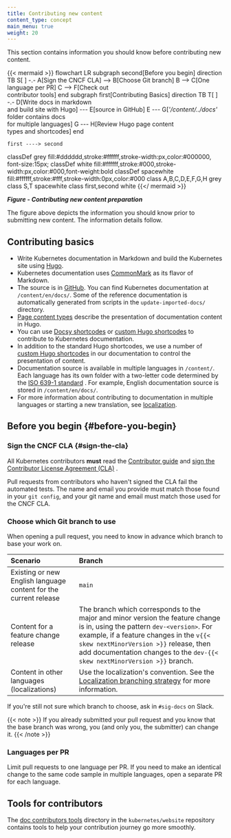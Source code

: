 ```yaml
---
title: Contributing new content
content_type: concept
main_menu: true
weight: 20
---
```




<!-- overview -->

This section contains information you should know before contributing new
content. 
<!-- See https://github.com/kubernetes/website/issues/28808 for live-editor URL to this figure -->
<!-- You can also cut/paste the mermaid code into the live editor at https://mermaid-js.github.io/mermaid-live-editor to play around with it -->

{{< mermaid >}}
flowchart LR 
    subgraph second[Before you begin]
    direction TB
    S[ ] -.-
    A[Sign the CNCF CLA] --> B[Choose Git branch]
    B --> C[One language per PR]
    C --> F[Check out<br>contributor tools]
    end
    subgraph first[Contributing Basics]
    direction TB
       T[ ] -.-
       D[Write docs in markdown<br>and build site with Hugo] --- E[source in GitHub]
       E --- G[_'/content/../docs'_ folder contains docs<br>for multiple languages]
       G --- H[Review Hugo page content<br>types and shortcodes]
    end
    

    first ----> second
     

classDef grey fill:#dddddd,stroke:#ffffff,stroke-width:px,color:#000000, font-size:15px;
classDef white fill:#ffffff,stroke:#000,stroke-width:px,color:#000,font-weight:bold
classDef spacewhite fill:#ffffff,stroke:#fff,stroke-width:0px,color:#000
class A,B,C,D,E,F,G,H grey
class S,T spacewhite
class first,second white
{{</ mermaid >}}

***Figure - Contributing new content preparation***

The figure above depicts the information you should know
prior to submitting new content. The information details follow.



<!-- body -->

## Contributing basics

- Write Kubernetes documentation in Markdown and build the Kubernetes site
  using [Hugo](https://gohugo.io/).
- Kubernetes documentation uses [CommonMark](https://commonmark.org/) as its flavor of  Markdown. 
- The source is in [GitHub](https://github.com/kubernetes/website). You can find
  Kubernetes documentation at `/content/en/docs/`. Some of the reference
  documentation is automatically generated from scripts in
  the `update-imported-docs/` directory.
- [Page content types](/docs/contribute/style/page-content-types/) describe the
  presentation of documentation content in Hugo.
- You can use [Docsy shortcodes](https://www.docsy.dev/docs/adding-content/shortcodes/) or [custom Hugo shortcodes](/docs/contribute/style/hugo-shortcodes/) to contribute to Kubernetes documentation.
- In addition to the standard Hugo shortcodes, we use a number of
  [custom Hugo shortcodes](/docs/contribute/style/hugo-shortcodes/) in our
  documentation to control the presentation of content.
- Documentation source is available in multiple languages in `/content/`. Each
  language has its own folder with a two-letter code determined by the
  [ISO 639-1 standard](https://www.loc.gov/standards/iso639-2/php/code_list.php)
  . For example, English documentation source is stored in `/content/en/docs/`.
- For more information about contributing to documentation in multiple languages
  or starting a new translation,
  see [localization](/docs/contribute/localization).

## Before you begin {#before-you-begin}

### Sign the CNCF CLA {#sign-the-cla}

All Kubernetes contributors **must** read
the [Contributor guide](https://github.com/kubernetes/community/blob/master/contributors/guide/README.md)
and [sign the Contributor License Agreement (CLA)](https://github.com/kubernetes/community/blob/master/CLA.md)
.

Pull requests from contributors who haven't signed the CLA fail the automated
tests. The name and email you provide must match those found in
your `git config`, and your git name and email must match those used for the
CNCF CLA.

### Choose which Git branch to use

When opening a pull request, you need to know in advance which branch to base
your work on.

Scenario | Branch
:---------|:------------
Existing or new English language content for the current release | `main`
Content for a feature change release | The branch which corresponds to the major and minor version the feature change is in, using the pattern `dev-<version>`. For example, if a feature changes in the `v{{< skew nextMinorVersion >}}` release, then add documentation changes to the ``dev-{{< skew nextMinorVersion >}}`` branch.
Content in other languages (localizations) | Use the localization's convention. See the [Localization branching strategy](/docs/contribute/localization/#branching-strategy) for more information.

If you're still not sure which branch to choose, ask in `#sig-docs` on Slack.

{{< note >}} If you already submitted your pull request and you know that the
base branch was wrong, you (and only you, the submitter) can change it. {{<
/note >}}

### Languages per PR

Limit pull requests to one language per PR. If you need to make an identical
change to the same code sample in multiple languages, open a separate PR for
each language.

## Tools for contributors

The [doc contributors tools](https://github.com/kubernetes/website/tree/main/content/en/docs/doc-contributor-tools)
directory in the `kubernetes/website` repository contains tools to help your
contribution journey go more smoothly.

